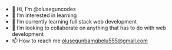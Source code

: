 - 👋 Hi, I’m @oluseguncodes
- 👀 I’m interested in learning
- 🌱 I’m currently learning full stack web development
- 💞️ I’m looking to collaborate on anything that has to do with web development
- 📫 How to reach me olusegunbamgbelu555@gmail.com

<!---
oluseguncodes/oluseguncodes is a ✨ special ✨ repository because its `README.md` (this file) appears on your GitHub profile.
You can click the Preview link to take a look at your changes.
--->
